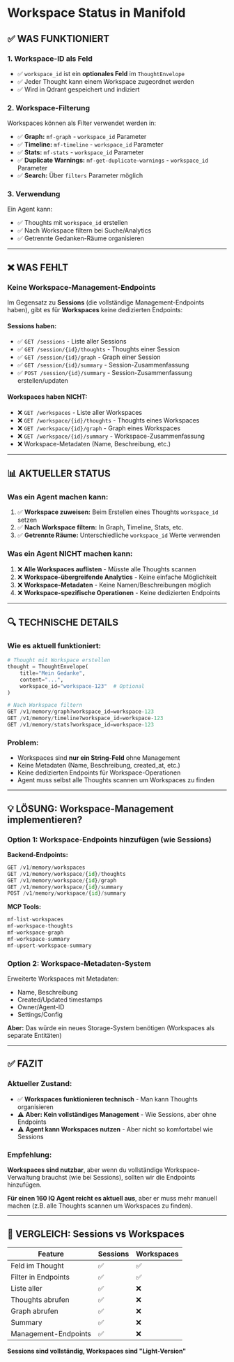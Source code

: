 # Workspace Status in Manifold

## ✅ WAS FUNKTIONIERT

### 1. Workspace-ID als Feld
- ✅ `workspace_id` ist ein **optionales Feld** im `ThoughtEnvelope`
- ✅ Jeder Thought kann einem Workspace zugeordnet werden
- ✅ Wird in Qdrant gespeichert und indiziert

### 2. Workspace-Filterung
Workspaces können als Filter verwendet werden in:
- ✅ **Graph:** `mf-graph` - `workspace_id` Parameter
- ✅ **Timeline:** `mf-timeline` - `workspace_id` Parameter  
- ✅ **Stats:** `mf-stats` - `workspace_id` Parameter
- ✅ **Duplicate Warnings:** `mf-get-duplicate-warnings` - `workspace_id` Parameter
- ✅ **Search:** Über `filters` Parameter möglich

### 3. Verwendung
Ein Agent kann:
- ✅ Thoughts mit `workspace_id` erstellen
- ✅ Nach Workspace filtern bei Suche/Analytics
- ✅ Getrennte Gedanken-Räume organisieren

---

## ❌ WAS FEHLT

### Keine Workspace-Management-Endpoints

Im Gegensatz zu **Sessions** (die vollständige Management-Endpoints haben), gibt es für **Workspaces** keine dedizierten Endpoints:

#### Sessions haben:
- ✅ `GET /sessions` - Liste aller Sessions
- ✅ `GET /session/{id}/thoughts` - Thoughts einer Session
- ✅ `GET /session/{id}/graph` - Graph einer Session
- ✅ `GET /session/{id}/summary` - Session-Zusammenfassung
- ✅ `POST /session/{id}/summary` - Session-Zusammenfassung erstellen/updaten

#### Workspaces haben NICHT:
- ❌ `GET /workspaces` - Liste aller Workspaces
- ❌ `GET /workspace/{id}/thoughts` - Thoughts eines Workspaces
- ❌ `GET /workspace/{id}/graph` - Graph eines Workspaces
- ❌ `GET /workspace/{id}/summary` - Workspace-Zusammenfassung
- ❌ Workspace-Metadaten (Name, Beschreibung, etc.)

---

## 📊 AKTUELLER STATUS

### Was ein Agent machen kann:
1. ✅ **Workspace zuweisen:** Beim Erstellen eines Thoughts `workspace_id` setzen
2. ✅ **Nach Workspace filtern:** In Graph, Timeline, Stats, etc.
3. ✅ **Getrennte Räume:** Unterschiedliche `workspace_id` Werte verwenden

### Was ein Agent NICHT machen kann:
1. ❌ **Alle Workspaces auflisten** - Müsste alle Thoughts scannen
2. ❌ **Workspace-übergreifende Analytics** - Keine einfache Möglichkeit
3. ❌ **Workspace-Metadaten** - Keine Namen/Beschreibungen möglich
4. ❌ **Workspace-spezifische Operationen** - Keine dedizierten Endpoints

---

## 🔍 TECHNISCHE DETAILS

### Wie es aktuell funktioniert:

```python
# Thought mit Workspace erstellen
thought = ThoughtEnvelope(
    title="Mein Gedanke",
    content="...",
    workspace_id="workspace-123"  # Optional
)

# Nach Workspace filtern
GET /v1/memory/graph?workspace_id=workspace-123
GET /v1/memory/timeline?workspace_id=workspace-123
GET /v1/memory/stats?workspace_id=workspace-123
```

### Problem:
- Workspaces sind **nur ein String-Feld** ohne Management
- Keine Metadaten (Name, Beschreibung, created_at, etc.)
- Keine dedizierten Endpoints für Workspace-Operationen
- Agent muss selbst alle Thoughts scannen um Workspaces zu finden

---

## 💡 LÖSUNG: Workspace-Management implementieren?

### Option 1: Workspace-Endpoints hinzufügen (wie Sessions)

**Backend-Endpoints:**
```python
GET /v1/memory/workspaces
GET /v1/memory/workspace/{id}/thoughts
GET /v1/memory/workspace/{id}/graph
GET /v1/memory/workspace/{id}/summary
POST /v1/memory/workspace/{id}/summary
```

**MCP Tools:**
```typescript
mf-list-workspaces
mf-workspace-thoughts
mf-workspace-graph
mf-workspace-summary
mf-upsert-workspace-summary
```

### Option 2: Workspace-Metadaten-System

Erweiterte Workspaces mit Metadaten:
- Name, Beschreibung
- Created/Updated timestamps
- Owner/Agent-ID
- Settings/Config

**Aber:** Das würde ein neues Storage-System benötigen (Workspaces als separate Entitäten)

---

## ✅ FAZIT

### Aktueller Zustand:
- ✅ **Workspaces funktionieren technisch** - Man kann Thoughts organisieren
- ⚠️ **Aber: Kein vollständiges Management** - Wie Sessions, aber ohne Endpoints
- ⚠️ **Agent kann Workspaces nutzen** - Aber nicht so komfortabel wie Sessions

### Empfehlung:
**Workspaces sind nutzbar**, aber wenn du vollständige Workspace-Verwaltung brauchst (wie bei Sessions), sollten wir die Endpoints hinzufügen.

**Für einen 160 IQ Agent reicht es aktuell aus**, aber er muss mehr manuell machen (z.B. alle Thoughts scannen um Workspaces zu finden).

---

## 🎯 VERGLEICH: Sessions vs Workspaces

| Feature | Sessions | Workspaces |
|---------|----------|------------|
| Feld im Thought | ✅ | ✅ |
| Filter in Endpoints | ✅ | ✅ |
| Liste aller | ✅ | ❌ |
| Thoughts abrufen | ✅ | ❌ |
| Graph abrufen | ✅ | ❌ |
| Summary | ✅ | ❌ |
| Management-Endpoints | ✅ | ❌ |

**Sessions sind vollständig, Workspaces sind "Light-Version"**

